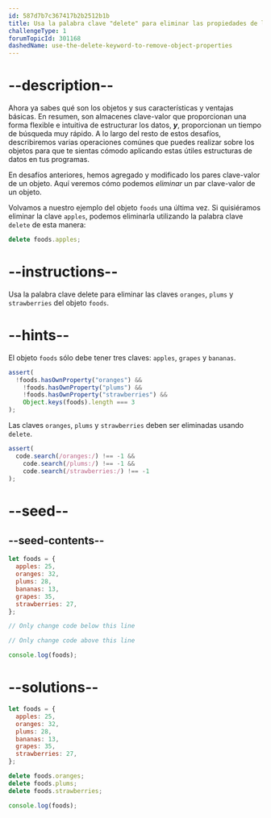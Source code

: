 ```yaml
---
id: 587d7b7c367417b2b2512b1b
title: Usa la palabra clave "delete" para eliminar las propiedades de los objetos
challengeType: 1
forumTopicId: 301168
dashedName: use-the-delete-keyword-to-remove-object-properties
---
```


# --description--

Ahora ya sabes qué son los objetos y sus características y ventajas básicas. En resumen, son almacenes clave-valor que proporcionan una forma flexible e intuitiva de estructurar los datos, **_y_**, proporcionan un tiempo de búsqueda muy rápido. A lo largo del resto de estos desafíos, describiremos varias operaciones comúnes que puedes realizar sobre los objetos para que te sientas cómodo aplicando estas útiles estructuras de datos en tus programas.

En desafíos anteriores, hemos agregado y modificado los pares clave-valor de un objeto. Aquí veremos cómo podemos _eliminar_ un par clave-valor de un objeto.

Volvamos a nuestro ejemplo del objeto `foods` una última vez. Si quisiéramos eliminar la clave `apples`, podemos eliminarla utilizando la palabra clave `delete` de esta manera:

```js
delete foods.apples;
```

# --instructions--

Usa la palabra clave delete para eliminar las claves `oranges`, `plums` y `strawberries` del objeto `foods`.

# --hints--

El objeto `foods` sólo debe tener tres claves: `apples`, `grapes` y `bananas`.

```js
assert(
  !foods.hasOwnProperty("oranges") &&
    !foods.hasOwnProperty("plums") &&
    !foods.hasOwnProperty("strawberries") &&
    Object.keys(foods).length === 3
);
```

Las claves `oranges`, `plums` y `strawberries` deben ser eliminadas usando `delete`.

```js
assert(
  code.search(/oranges:/) !== -1 &&
    code.search(/plums:/) !== -1 &&
    code.search(/strawberries:/) !== -1
);
```

# --seed--

## --seed-contents--

```js
let foods = {
  apples: 25,
  oranges: 32,
  plums: 28,
  bananas: 13,
  grapes: 35,
  strawberries: 27,
};

// Only change code below this line

// Only change code above this line

console.log(foods);
```

# --solutions--

```js
let foods = {
  apples: 25,
  oranges: 32,
  plums: 28,
  bananas: 13,
  grapes: 35,
  strawberries: 27,
};

delete foods.oranges;
delete foods.plums;
delete foods.strawberries;

console.log(foods);
```
